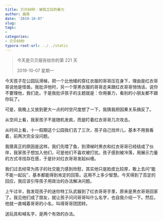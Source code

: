 ```yaml
---
title: 贝贝60秒：被孤立后的暴力
author: 曲政
date: '2019-10-07'
slug: 
tags:
- 
categories:
- 贝贝60秒
typora-root-url: ../../static
---
```


>   今天是贝贝报告给你的第 221 天
>
>   2019-10-07 星期一

今天孩子在公园玩滑梯，把一个比他矮的穿红衣服的哥哥压在身下，理由是红衣哥哥说他是怪兽。我批评他时，另一个穿黑衣服的哥哥走来跟红衣哥哥悄悄话，说你不要理他，我们走。于是我批评孩子的主题就是：你用暴力，看别的小朋友都不跟你玩了。

可是，我晚上又放到更大一点的时空尺度想了一下，我猜我把因果关系搞反了。

从空间上看，我家孩子不是随机发疯，而是盯着红衣哥哥几次攻击。

从时间上看，十一假期这个公园我们去了三次，孩子自己找伴儿，基本不用我看着，前两次完全没问题。

我猜真正的原因是这样。我们先喂了鱼，到滑梯时黑衣和红衣哥哥已经结成了伙伴，我家孩子想加入他们，可是他们不喜欢被打扰。孩子感到被冷落，用展示力量的方式寻找存在感，于是针对红衣哥哥发起纠缠。

我们过去经常为孩子的社交能力感到欣慰，其实他只是脸皮比较厚，敢上去问“能不能一起玩”，基本都能得到肯定的回答。这用不上多少智慧。今天得到了否定的回应，我应该引导孩子用政治的办法解决问题。

上午过半，我发现孩子的迷你特工队武器到了红衣哥哥手里，原来是黑衣哥哥回家了。我见他们成了朋友，就让孩子问问哥哥叫什么名字，也自我介绍一下。然后，他就一直喊着哥哥的小名，叫得哥哥团团转。

送玩具和喊名字，是两个有效的办法。